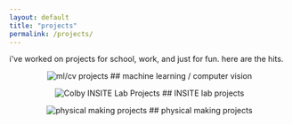```yaml
---
layout: default
title: "projects"
permalink: /projects/
---
```


i've worked on projects for school, work, and just for fun. here are the hits.


<p align="center">
  <img src="../assets/ml-cv-projects.png" alt="ml/cv projects"/>
  ## machine learning / computer vision
</p>


<p align="center">
  <img src="../assets/insite-logo.png" alt="Colby INSITE Lab Projects"/>
  ## INSITE lab projects
</p>


<p align="center">
  <img src="../assets/maker-projects.png" alt="physical making projects"/>
  ## physical making projects
</p>

